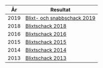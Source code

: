 |År|Resultat|
|-|-|
| 2019 | [Blixt- och snabbschack 2019](SENIOR/htmfiler/blixtschack_2019.htm) |
| 2018 | [Blixtschack 2018](SENIOR/htmfiler/blixtschack_2018.htm) |
| 2016 | [Blixtschack 2016](SENIOR/htmfiler/blixtschack_2016.htm) |
| 2015 | [Blixtschack 2015](SENIOR/htmfiler/blixtschack_2015.htm) |
| 2014 | [Blixtschack 2014](SENIOR/htmfiler/blixtschack_2014.htm) |
| 2013 | [Blixtschack 2013](SENIOR/htmfiler/snabbschack_2013.htm) |
